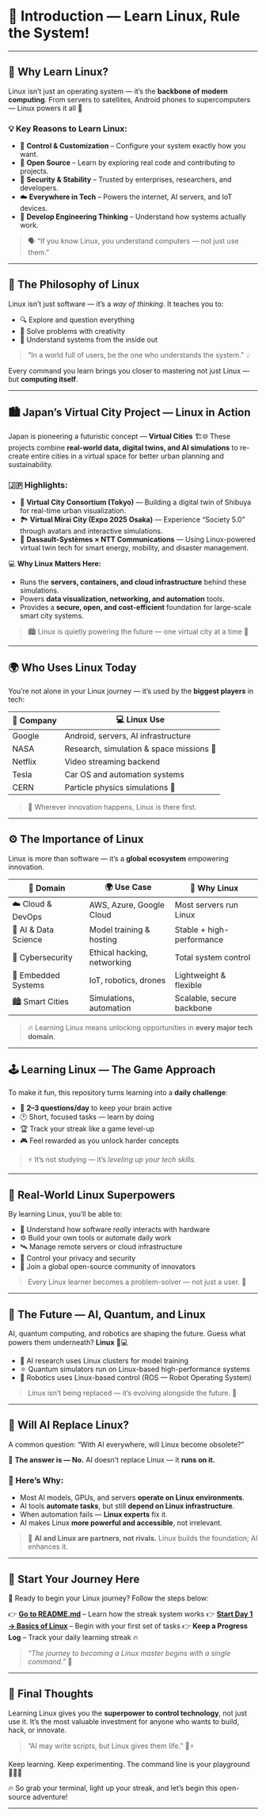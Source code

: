 # 🐧 **Introduction — Learn Linux, Rule the System!**

---

## 🌟 **Why Learn Linux?**

Linux isn’t just an operating system — it’s the **backbone of modern computing**.
From servers to satellites, Android phones to supercomputers — Linux powers it all 🚀

### 💡 Key Reasons to Learn Linux:

* 🔧 **Control & Customization** – Configure your system exactly how you want.
* 🧩 **Open Source** – Learn by exploring real code and contributing to projects.
* 🔐 **Security & Stability** – Trusted by enterprises, researchers, and developers.
* ☁️ **Everywhere in Tech** – Powers the internet, AI servers, and IoT devices.
* 🧠 **Develop Engineering Thinking** – Understand how systems actually work.

> 🗣️ “If you know Linux, you understand computers — not just use them.”

---

## 🧠 **The Philosophy of Linux**

Linux isn’t just software — it’s a *way of thinking*.
It teaches you to:

* 🔍 Explore and question everything
* 🧩 Solve problems with creativity
* 🧠 Understand systems from the inside out

> “In a world full of users, be the one who understands the system.” 💡

Every command you learn brings you closer to mastering not just Linux — but **computing itself**.

---

## 🏙️ **Japan’s Virtual City Project — Linux in Action**

Japan is pioneering a futuristic concept — **Virtual Cities** 🏗️🌐
These projects combine **real-world data, digital twins, and AI simulations** to re-create entire cities in a virtual space for better urban planning and sustainability.

### 🇯🇵 Highlights:

* 🏢 **Virtual City Consortium (Tokyo)** — Building a digital twin of Shibuya for real-time urban visualization.
* 🏞️ **Virtual Mirai City (Expo 2025 Osaka)** — Experience “Society 5.0” through avatars and interactive simulations.
* 🤝 **Dassault-Systèmes × NTT Communications** — Using Linux-powered virtual twin tech for smart energy, mobility, and disaster management.

💻 **Why Linux Matters Here:**

* Runs the **servers, containers, and cloud infrastructure** behind these simulations.
* Powers **data visualization, networking, and automation** tools.
* Provides a **secure, open, and cost-efficient** foundation for large-scale smart city systems.

> 🏙️ Linux is quietly powering the future — one virtual city at a time 🐧

---

## 🌍 **Who Uses Linux Today**

You’re not alone in your Linux journey — it’s used by the **biggest players** in tech:

| 🏢 Company | 💻 Linux Use                             |
| ---------- | ---------------------------------------- |
| Google     | Android, servers, AI infrastructure      |
| NASA       | Research, simulation & space missions 🚀 |
| Netflix    | Video streaming backend                  |
| Tesla      | Car OS and automation systems            |
| CERN       | Particle physics simulations 🧪          |

> 🐧 Wherever innovation happens, Linux is there first.

---

## ⚙️ **The Importance of Linux**

Linux is more than software — it’s a **global ecosystem** empowering innovation.

| 💼 Domain            | 🌍 Use Case                 | 🧠 Why Linux              |
| -------------------- | --------------------------- | ------------------------- |
| ☁️ Cloud & DevOps    | AWS, Azure, Google Cloud    | Most servers run Linux    |
| 🤖 AI & Data Science | Model training & hosting    | Stable + high-performance |
| 🔐 Cybersecurity     | Ethical hacking, networking | Total system control      |
| 🤖 Embedded Systems  | IoT, robotics, drones       | Lightweight & flexible    |
| 🏙️ Smart Cities     | Simulations, automation     | Scalable, secure backbone |

> 🔥 Learning Linux means unlocking opportunities in **every major tech domain**.

---

## 🕹️ **Learning Linux — The Game Approach**

To make it fun, this repository turns learning into a **daily challenge**:

* 🎯 **2–3 questions/day** to keep your brain active
* 🕐 Short, focused tasks — learn by doing
* 🏆 Track your streak like a game level-up
* 🎮 Feel rewarded as you unlock harder concepts

> ⚡ It’s not studying — it’s *leveling up your tech skills.*

---

## 💬 **Real-World Linux Superpowers**

By learning Linux, you’ll be able to:

* 🧠 Understand how software *really* interacts with hardware
* ⚙️ Build your own tools or automate daily work
* 🛰️ Manage remote servers or cloud infrastructure
* 🔐 Control your privacy and security
* 💬 Join a global open-source community of innovators

> Every Linux learner becomes a problem-solver — not just a user. 💪

---

## 🔭 **The Future — AI, Quantum, and Linux**

AI, quantum computing, and robotics are shaping the future.
Guess what powers them underneath? **Linux** 🧠💻

* 🤖 AI research uses Linux clusters for model training
* ⚛️ Quantum simulators run on Linux-based high-performance systems
* 🧩 Robotics uses Linux-based control (ROS — Robot Operating System)

> Linux isn’t being replaced — it’s evolving alongside the future. 🌌

---

## 🤖 **Will AI Replace Linux?**

A common question: “With AI everywhere, will Linux become obsolete?”

🧩 **The answer is — No.**
AI doesn’t replace Linux — it **runs on it.**

### 🧠 Here’s Why:

* Most AI models, GPUs, and servers **operate on Linux environments**.
* AI tools **automate tasks**, but still **depend on Linux infrastructure**.
* When automation fails — **Linux experts** fix it.
* AI makes Linux **more powerful and accessible**, not irrelevant.

> 🤝 **AI and Linux are partners, not rivals.**
> Linux builds the foundation; AI enhances it.

---

## 🧭 **Start Your Journey Here**

🎯 Ready to begin your Linux journey? Follow the steps below:

👉 **[Go to README.md](./README.md)** – Learn how the streak system works
👉 **[Start Day 1 → Basics of Linux](./Day_01_Basics/questions.md)** – Begin with your first set of tasks
👉 **Keep a Progress Log** – Track your daily learning streak 🔥

> *“The journey to becoming a Linux master begins with a single command.”* 🐧

---

## 🏁 **Final Thoughts**

Learning Linux gives you the **superpower to control technology**, not just use it.
It’s the most valuable investment for anyone who wants to build, hack, or innovate.

> “AI may write scripts, but Linux gives them life.” 🐧⚡

Keep learning. Keep experimenting.
The command line is your playground 🧑‍💻✨

🔥 So grab your terminal, light up your streak, and let’s begin this open-source adventure!

---
